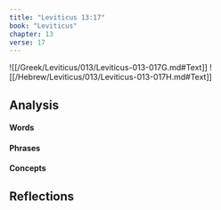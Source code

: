 ```yaml
---
title: "Leviticus 13:17"
book: "Leviticus"
chapter: 13
verse: 17
---
```

![[/Greek/Leviticus/013/Leviticus-013-017G.md#Text]]
![[/Hebrew/Leviticus/013/Leviticus-013-017H.md#Text]]

## Analysis

#### Words

#### Phrases

#### Concepts

## Reflections
